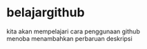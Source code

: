 # belajargithub
kita akan mempelajari cara penggunaan github  
menoba menambahkan perbaruan deskripsi
